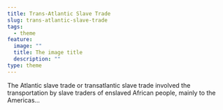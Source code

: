 ```yaml
---
title: Trans-Atlantic Slave Trade
slug: trans-atlantic-slave-trade
tags:
  - theme
feature:
  image: ""
  title: The image title
  description: ""
type: theme
---
```


The Atlantic slave trade or transatlantic slave trade involved the transportation by slave traders of enslaved African people, mainly to the Americas...
